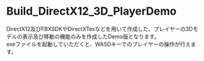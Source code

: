 # Build_DirectX12_3D_PlayerDemo

DirectX12及びFBXSDKやDirectXTexなどを用いて作成した、プレイヤーの3Dモデルの表示及び移動の機能のみを作成したDemo版となります。  
exeファイルを起動していただくと、WASDキーでのプレイヤーの操作が行えます。
